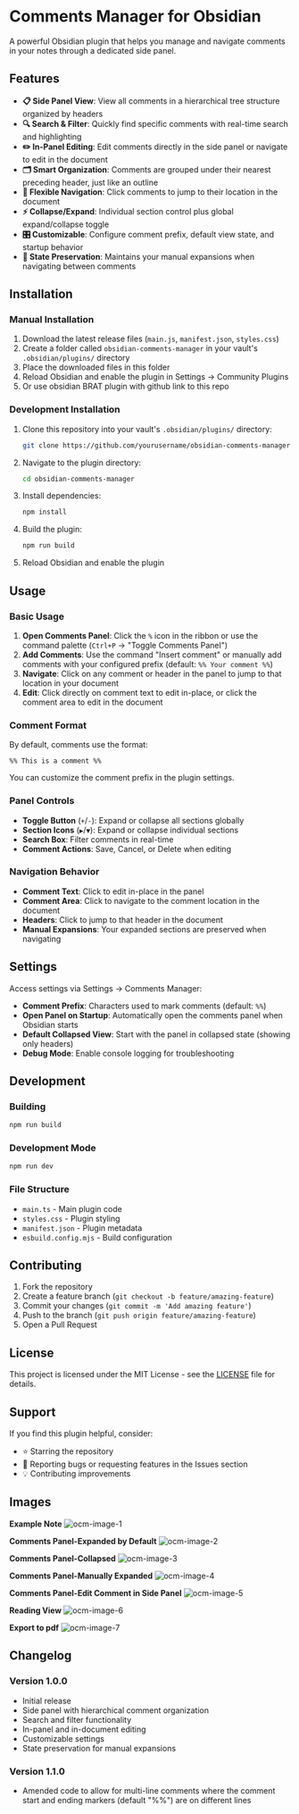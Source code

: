 # Comments Manager for Obsidian

A powerful Obsidian plugin that helps you manage and navigate comments in your notes through a dedicated side panel.

## Features

- **📋 Side Panel View**: View all comments in a hierarchical tree structure organized by headers
- **🔍 Search & Filter**: Quickly find specific comments with real-time search and highlighting
- **✏️ In-Panel Editing**: Edit comments directly in the side panel or navigate to edit in the document
- **🗂️ Smart Organization**: Comments are grouped under their nearest preceding header, just like an outline
- **🔄 Flexible Navigation**: Click comments to jump to their location in the document
- **⚡ Collapse/Expand**: Individual section control plus global expand/collapse toggle
- **🎛️ Customizable**: Configure comment prefix, default view state, and startup behavior
- **💾 State Preservation**: Maintains your manual expansions when navigating between comments

## Installation

### Manual Installation

1. Download the latest release files (`main.js`, `manifest.json`, `styles.css`)
2. Create a folder called `obsidian-comments-manager` in your vault's `.obsidian/plugins/` directory
3. Place the downloaded files in this folder
4. Reload Obsidian and enable the plugin in Settings → Community Plugins
5. Or use obsidian BRAT plugin with github link to this repo

### Development Installation

1. Clone this repository into your vault's `.obsidian/plugins/` directory:
   ```bash
   git clone https://github.com/yourusername/obsidian-comments-manager.git
   ```
2. Navigate to the plugin directory:
   ```bash
   cd obsidian-comments-manager
   ```
3. Install dependencies:
   ```bash
   npm install
   ```
4. Build the plugin:
   ```bash
   npm run build
   ```
5. Reload Obsidian and enable the plugin

## Usage

### Basic Usage

1. **Open Comments Panel**: Click the `%` icon in the ribbon or use the command palette (`Ctrl+P` → "Toggle Comments Panel")
2. **Add Comments**: Use the command "Insert comment" or manually add comments with your configured prefix (default: `%% Your comment %%`)
3. **Navigate**: Click on any comment or header in the panel to jump to that location in your document
4. **Edit**: Click directly on comment text to edit in-place, or click the comment area to edit in the document

### Comment Format

By default, comments use the format:
```
%% This is a comment %%
```

You can customize the comment prefix in the plugin settings.

### Panel Controls

- **Toggle Button** (`+`/`-`): Expand or collapse all sections globally
- **Section Icons** (`▶`/`▼`): Expand or collapse individual sections
- **Search Box**: Filter comments in real-time
- **Comment Actions**: Save, Cancel, or Delete when editing

### Navigation Behavior

- **Comment Text**: Click to edit in-place in the panel
- **Comment Area**: Click to navigate to the comment location in the document
- **Headers**: Click to jump to that header in the document
- **Manual Expansions**: Your expanded sections are preserved when navigating

## Settings

Access settings via Settings → Comments Manager:

- **Comment Prefix**: Characters used to mark comments (default: `%%`)
- **Open Panel on Startup**: Automatically open the comments panel when Obsidian starts
- **Default Collapsed View**: Start with the panel in collapsed state (showing only headers)
- **Debug Mode**: Enable console logging for troubleshooting

## Development

### Building

```bash
npm run build
```

### Development Mode

```bash
npm run dev
```

### File Structure

- `main.ts` - Main plugin code
- `styles.css` - Plugin styling
- `manifest.json` - Plugin metadata
- `esbuild.config.mjs` - Build configuration

## Contributing

1. Fork the repository
2. Create a feature branch (`git checkout -b feature/amazing-feature`)
3. Commit your changes (`git commit -m 'Add amazing feature'`)
4. Push to the branch (`git push origin feature/amazing-feature`)
5. Open a Pull Request

## License

This project is licensed under the MIT License - see the [LICENSE](LICENSE) file for details.

## Support

If you find this plugin helpful, consider:
- ⭐ Starring the repository
- 🐛 Reporting bugs or requesting features in the Issues section
- 💡 Contributing improvements

## Images

**Example Note**
![ocm-image-1](https://github.com/user-attachments/assets/df507278-c1da-4e32-83c4-c014d072b0e1)

**Comments Panel-Expanded by Default**
![ocm-image-2](https://github.com/user-attachments/assets/2d9d1355-ca0c-48cc-b3a9-604e56f8de03)

**Comments Panel-Collapsed**
![ocm-image-3](https://github.com/user-attachments/assets/b7d1f21e-0e1d-44ca-9be0-bc7379c2f463)

**Comments Panel-Manually Expanded**
![ocm-image-4](https://github.com/user-attachments/assets/6647de02-2b54-4fae-aae7-872fda07965e)

**Comments Panel-Edit Comment in Side Panel**
![ocm-image-5](https://github.com/user-attachments/assets/63a38a4d-994e-4e40-85df-3f81ac52f89d)

**Reading View**
![ocm-image-6](https://github.com/user-attachments/assets/d6edad67-d087-48a1-b88e-8f78e6ff5334)

**Export to pdf**
![ocm-image-7](https://github.com/user-attachments/assets/55958ce0-e9ad-4c96-8d10-1f8e97f7cb7e)

## Changelog

### Version 1.0.0
- Initial release
- Side panel with hierarchical comment organization
- Search and filter functionality
- In-panel and in-document editing
- Customizable settings
- State preservation for manual expansions

### Version 1.1.0
- Amended code to allow for multi-line comments where the comment start and ending markers (default "%%") are on different lines

